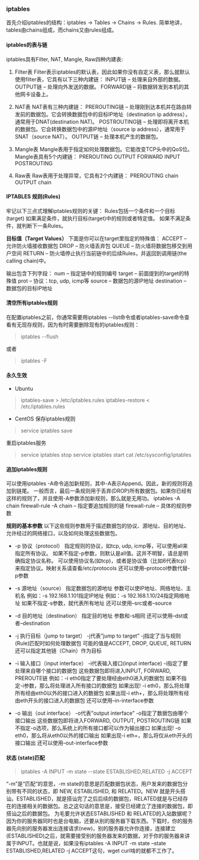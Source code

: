 ### iptables

首先介绍iptables的结构：iptables -> Tables -> Chains -> Rules. 简单地讲，tables由chains组成，而chains又由rules组成。

#### iptables的表与链

iptables具有Filter, NAT, Mangle, Raw四种内建表:

1. Filter表
Filter表示iptables的默认表，因此如果你没有自定义表，那么就默认使用filter表，它具有以下三种内建链：
INPUT链 – 处理来自外部的数据。
OUTPUT链 – 处理向外发送的数据。
FORWARD链 – 将数据转发到本机的其他网卡设备上。

2. NAT表
NAT表有三种内建链：
PREROUTING链 – 处理刚到达本机并在路由转发前的数据包。它会转换数据包中的目标IP地址（destination ip address），通常用于DNAT(destination NAT)。
POSTROUTING链 – 处理即将离开本机的数据包。它会转换数据包中的源IP地址（source ip address），通常用于SNAT（source NAT）。
OUTPUT链 – 处理本机产生的数据包。

3. Mangle表
Mangle表用于指定如何处理数据包。它能改变TCP头中的QoS位。Mangle表具有5个内建链：
PREROUTING
OUTPUT
FORWARD
INPUT
POSTROUTING

4. Raw表
Raw表用于处理异常，它具有2个内建链：
PREROUTING chain
OUTPUT chain


#### IPTABLES 规则(Rules)

牢记以下三点式理解iptables规则的关键：
Rules包括一个条件和一个目标(target)
如果满足条件，就执行目标(target)中的规则或者特定值。
如果不满足条件，就判断下一条Rules。

**目标值（Target Values）**
下面是你可以在target里指定的特殊值：
ACCEPT – 允许防火墙接收数据包
DROP – 防火墙丢弃包
QUEUE – 防火墙将数据包移交到用户空间
RETURN – 防火墙停止执行当前链中的后续Rules，并返回到调用链(the calling chain)中。

输出包含下列字段：
num – 指定链中的规则编号
target – 前面提到的target的特殊值
prot – 协议：tcp, udp, icmp等
source – 数据包的源IP地址
destination – 数据包的目标IP地址

#### 清空所有iptables规则
在配置iptables之前，你通常需要用iptables --list命令或者iptables-save命令查看有无现存规则，因为有时需要删除现有的iptables规则：
> iptables --flush

或者
> iptables -F

#### 永久生效
+ Ubuntu

> iptables-save > /etc/iptables.rules
> iptables-restore < /etc/iptables.rules

+ CentOS
保存iptables规则

> service iptables save

重启iptables服务
> service iptables stop
> service iptables start
> cat  /etc/sysconfig/iptables

#### 追加iptables规则
可以使用iptables -A命令追加新规则，其中-A表示Append。因此，新的规则将追加到链尾。
一般而言，最后一条规则用于丢弃(DROP)所有数据包。如果你已经有这样的规则了，并且使用-A参数添加新规则，那么就是无用功。
iptables -A chain firewall-rule
-A chain – 指定要追加规则的链
firewall-rule – 具体的规则参数

**规则的基本参数**
以下这些规则参数用于描述数据包的协议、源地址、目的地址、允许经过的网络接口，以及如何处理这些数据包。

+ -p 协议（protocol）
指定规则的协议，如tcp, udp, icmp等，可以使用all来指定所有协议。
如果不指定-p参数，则默认是all值。这并不明智，请总是明确指定协议名称。
可以使用协议名(如tcp)，或者是协议值（比如6代表tcp）来指定协议。映射关系请查看/etc/protocols
还可以使用–protocol参数代替-p参数

+ -s 源地址（source）
指定数据包的源地址
参数可以使IP地址、网络地址、主机名
例如：-s 192.168.1.101指定IP地址
例如：-s 192.168.1.10/24指定网络地址
如果不指定-s参数，就代表所有地址
还可以使用–src或者–source

+ -d 目的地址（destination）
指定目的地址
参数和-s相同
还可以使用–dst或者–destination

+ -j 执行目标（jump to target）
-j代表”jump to target”
-j指定了当与规则(Rule)匹配时如何处理数据包
可能的值是ACCEPT, DROP, QUEUE, RETURN
还可以指定其他链（Chain）作为目标

+ -i 输入接口（input interface）
-i代表输入接口(input interface)
-i指定了要处理来自哪个接口的数据包
这些数据包即将进入INPUT, FORWARD, PREROUTE链
例如：-i eth0指定了要处理经由eth0进入的数据包
如果不指定-i参数，那么将处理进入所有接口的数据包
如果出现! -i eth0，那么将处理所有经由eth0以外的接口进入的数据包
如果出现-i eth+，那么将处理所有经由eth开头的接口进入的数据包
还可以使用–in-interface参数

+ -o 输出（out interface）
-o代表”output interface”
-o指定了数据包由哪个接口输出
这些数据包即将进入FORWARD, OUTPUT, POSTROUTING链
如果不指定-o选项，那么系统上的所有接口都可以作为输出接口
如果出现! -o eth0，那么将从eth0以外的接口输出
如果出现-i eth+，那么将仅从eth开头的接口输出
还可以使用–out-interface参数


#### 状态 (state)匹配

> iptables -A INPUT -m state --state ESTABLISHED,RELATED -j ACCEPT

“-m”是“匹配”的意思，-m state的意思是匹配数据包状态，用户发来的数据包分别带有不同的状态，即 NEW, ESTABLISHED, 和 RELATED。NEW 就是开头搭讪，ESTABLISHED，就是搭讪完了之后后续的数据包，RELATED就是与已经存在的连接相关的数据包。总之这句话的意思是，接受已经建立了连接的数据包，即搭讪之后的数据包。
为毛要允许状态ESTABLISHED 和 RELATED的入站数据呢？因为你的服务器同时也是台电脑，还要从别的服务器下载东西。下载时，你的服务器先向别的服务器发出连接请求(new)，别的服务器允许你连接，连接建立(ESTABLISHED)之后，就需要接受别的服务器发来的数据，对于你的服务器来讲属于INPUT。也就是说，如果没有iptables -A INPUT -m state –state ESTABLISHED,RELATED -j ACCEPT这句，wget curl啥的就都不工作了。
